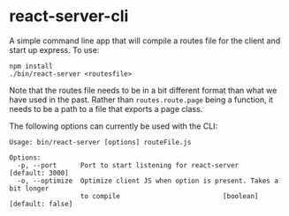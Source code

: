 # react-server-cli

A simple command line app that will compile a routes file for the client and start up express. To use:

```
npm install
./bin/react-server <routesfile>
```

Note that the routes file needs to be in a bit different format than what we have used in the past. Rather than `routes.route.page` being a function, it needs to be a path to a file that exports a page class.

The following options can currently be used with the CLI:

```
Usage: bin/react-server [options] routeFile.js

Options:
  -p, --port      Port to start listening for react-server       [default: 3000]
  -o, --optimize  Optimize client JS when option is present. Takes a bit longer
                  to compile                          [boolean] [default: false]
```
